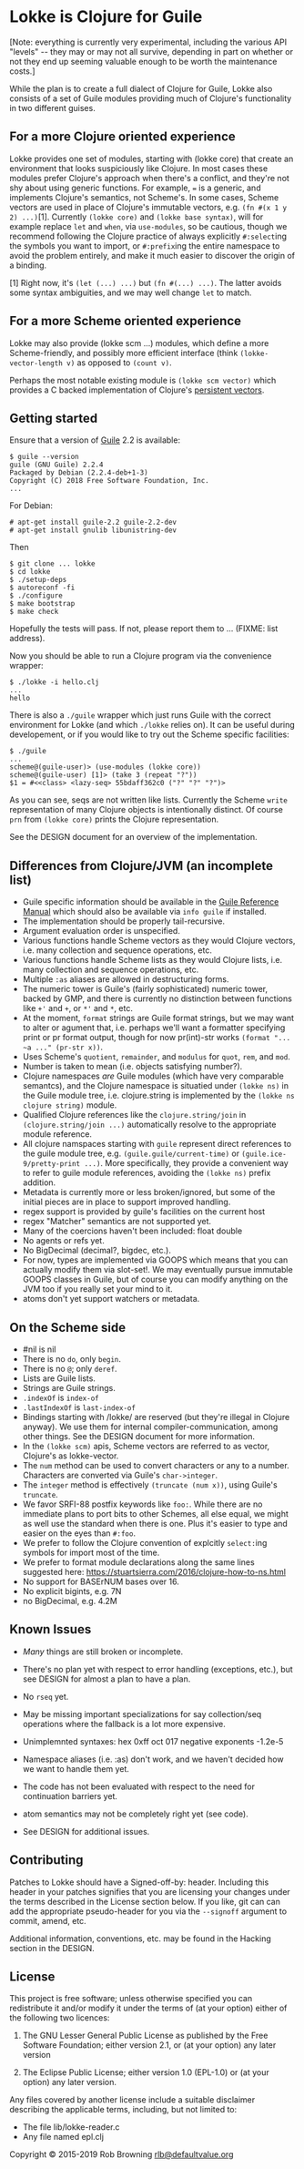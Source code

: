 Lokke is Clojure for Guile
==========================

[Note: everything is currently very experimental, including the
 various API "levels" -- they may or may not all survive, depending in
 part on whether or not they end up seeming valuable enough to be
 worth the maintenance costs.]

While the plan is to create a full dialect of Clojure for Guile, Lokke
also consists of a set of Guile modules providing much of Clojure's
functionality in two different guises.

For a more Clojure oriented experience
--------------------------------------

Lokke provides one set of modules, starting with (lokke core) that
create an environment that looks suspiciously like Clojure.  In most
cases these modules prefer Clojure's approach when there's a conflict,
and they're not shy about using generic functions.  For example, `=`
is a generic, and implements Clojure's semantics, not Scheme's.  In
some cases, Scheme vectors are used in place of Clojure's immutable
vectors, e.g. `(fn #(x 1 y 2) ...)`[1].  Currently `(lokke core)` and
`(lokke base syntax)`, will for example replace `let` and `when`, via
`use-modules`, so be cautious, though we recommend following the
Clojure practice of always explicitly `#:select`ing the symbols you
want to import, or `#:prefix`ing the entire namespace to avoid the
problem entirely, and make it much easier to discover the origin of a
binding.

[1] Right now, it's `(let (...) ...)` but `(fn #(...) ...)`.  The
    latter avoids some syntax ambiguities, and we may well change
    `let` to match.

For a more Scheme oriented experience
--------------------------------------

Lokke may also provide (lokke scm ...) modules, which define a more
Scheme-friendly, and possibly more efficient interface (think
`(lokke-vector-length v)` as opposed to `(count v)`.

Perhaps the most notable existing module is `(lokke scm vector)` which
provides a C backed implementation of Clojure's
[persistent vectors](https://hypirion.com/musings/understanding-persistent-vector-pt-1).

Getting started
---------------

Ensure that a version of
[Guile](https://www.gnu.org/software/guile/) 2.2 is available:

    $ guile --version
    guile (GNU Guile) 2.2.4
    Packaged by Debian (2.2.4-deb+1-3)
    Copyright (C) 2018 Free Software Foundation, Inc.
    ...

For Debian:

    # apt-get install guile-2.2 guile-2.2-dev
    # apt-get install gnulib libunistring-dev

Then

    $ git clone ... lokke
    $ cd lokke
    $ ./setup-deps
    $ autoreconf -fi
    $ ./configure
    $ make bootstrap
    $ make check

Hopefully the tests will pass.  If not, please report them to
... (FIXME: list address).

Now you should be able to run a Clojure program via the convenience
wrapper:

    $ ./lokke -i hello.clj
    ...
    hello

There is also a `./guile` wrapper which just runs Guile with the
correct environment for Lokke (and which `./lokke` relies on).  It can
be useful during developement, or if you would like to try out the
Scheme specific facilities:

    $ ./guile
    ...
    scheme@(guile-user)> (use-modules (lokke core))
    scheme@(guile-user) [1]> (take 3 (repeat "?"))
    $1 = #<<class> <lazy-seq> 55bdaff362c0 ("?" "?" "?")>

As you can see, seqs are not written like lists.  Currently the Scheme
`write` representation of many Clojure objects is intentionally
distinct.  Of course `prn` from `(lokke core)` prints the Clojure
representation.

See the DESIGN document for an overview of the implementation.


Differences from Clojure/JVM (an incomplete list)
-------------------------------------------------

* Guile specific information should be available in the
  [Guile Reference Manual](https://www.gnu.org/software/guile/manual/guile.html)
  which should also be available via `info guile` if installed.
* The implementation should be properly tail-recursive.
* Argument evaluation order is unspecified.
* Various functions handle Scheme vectors as they would Clojure
  vectors, i.e. many collection and sequence operations, etc.
* Various functions handle Scheme lists as they would Clojure
  lists, i.e. many collection and sequence operations, etc.
* Multiple `:as` aliases are allowed in destructuring forms.
* The numeric tower is Guile's (fairly sophisticated) numeric tower,
  backed by GMP, and there is currently no distinction between
  functions like `+'` and `+`, or `*'` and `*`, etc.
* At the moment, `format` strings are Guile format strings, but we may
  want to alter or agument that, i.e. perhaps we'll want a formatter
  specifying print or pr format output, though for now pr(int)-str works
  `(format "... ~a ..." (pr-str x))`.
* Uses Scheme's `quotient`, `remainder`, and `modulus` for `quot`,
  `rem`, and `mod`.
* Number is taken to mean <number> (i.e. objects satisfying number?).
* Clojure namespaces *are* Guile modules (which have very comparable
  semantcs), and the Clojure namespace is situatied under `(lokke ns)`
  in the Guile module tree, i.e. clojure.string is implemented by the
  `(lokke ns clojure string)` module.
* Qualified Clojure references like the `clojure.string/join` in
  `(clojure.string/join ...)` automatically resolve to the appropriate
  module reference.
* All clojure namspaces starting with `guile` represent direct
  references to the guile module tree,
  e.g. `(guile.guile/current-time)` or `(guile.ice-9/pretty-print
  ...)`.  More specifically, they provide a convenient way to refer to
  guile module references, avoiding the `(lokke ns)` prefix addition.
* Metadata is currently more or less broken/ignored, but some of the
  initial pieces are in place to support improved handling.
* regex support is provided by guile's facilities on the current host
* regex "Matcher" semantics are not supported yet.
* Many of the coercions haven't been included: float double
* No agents or refs yet.
* No BigDecimal (decimal?, bigdec, etc.).
* For now, types are implemented via GOOPS which means that you can
  actually modify them via slot-set!.  We may eventually pursue
  immutable GOOPS classes in Guile, but of course you can modify
  anything on the JVM too if you really set your mind to it.
* atoms don't yet support watchers or metadata.

On the Scheme side
------------------

* #nil is nil
* There is no `do`, only `begin`.
* There is no `@`; only `deref`.
* Lists are Guile lists.
* Strings are Guile strings.
* `.indexOf` is `index-of`
* `.lastIndexOf` is `last-index-of`
* Bindings starting with /lokke/ are reserved (but they're illegal in
  Clojure anyway).  We use them for internal compiler-communication,
  among other things.  See the DESIGN document for more information.
* In the `(lokke scm)` apis, Scheme vectors are referred to as vector,
  Clojure's as lokke-vector.
* The `num` method can be used to convert characters or any
    <number> to a number.  Characters are converted via Guile's
    `char->integer`.
* The `integer` method is effectively `(truncate (num x))`, using
  Guile's `truncate`.
* We favor SRFI-88 postfix keywords like `foo:`.  While there are no
  immediate plans to port bits to other Schemes, all else equal, we
  might as well use the standard when there is one.  Plus it's easier
  to type and easier on the eyes than `#:foo`.
* We prefer to follow the Clojure convention of explcitly `select:`ing
  symbols for import most of the time.
* We prefer to format module declarations along the same lines
  suggested here: https://stuartsierra.com/2016/clojure-how-to-ns.html
* No support for BASErNUM bases over 16.
* No explicit bigints, e.g. 7N
* no BigDecimal, e.g. 4.2M

Known Issues
------------

- *Many* things are still broken or incomplete.

- There's no plan yet with respect to error handling (exceptions,
  etc.), but see DESIGN for almost a plan to have a plan.

- No `rseq` yet.

- May be missing important specializations for say collection/seq
  operations where the fallback is a lot more expensive.

- Unimplemnted syntaxes:
    hex 0xff
    oct 017
    negative exponents -1.2e-5

- Namespace aliases (i.e. :as) don't work, and we haven't decided how
  we want to handle them yet.

- The code has not been evaluated with respect to the need for
  continuation barriers yet.

- atom semantics may not be completely right yet (see code).

- See DESIGN for additional issues.


Contributing
------------

Patches to Lokke should have a Signed-off-by: header.  Including this
header in your patches signifies that you are licensing your changes
under the terms described in the License section below.  If you like,
git can can add the appropriate pseudo-header for you via the
`--signoff` argument to commit, amend, etc.

Additional information, conventions, etc. may be found in the Hacking
section in the DESIGN.

License
-------

This project is free software; unless otherwise specified you can
redistribute it and/or modify it under the terms of (at your option)
either of the following two licences:

  1) The GNU Lesser General Public License as published by the Free
     Software Foundation; either version 2.1, or (at your option) any
     later version

  2) The Eclipse Public License; either version 1.0 (EPL-1.0) or (at
     your option) any later version.

Any files covered by another license include a suitable disclaimer
describing the applicable terms, including, but not limited to:

  - The file lib/lokke-reader.c
  - Any file named epl.clj

Copyright © 2015-2019 Rob Browning <rlb@defaultvalue.org>
